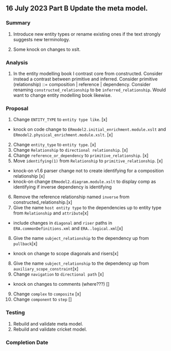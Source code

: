 
## 16 July 2023 Part B Update the meta model.

### Summary  
1. Introduce new entity types or rename existing ones if the text strongly suggests new terminology. 

2. Some knock on changes to xslt.

### Analysis
1. In the entity modelling book I contrast core from constructed. Consider instead a contrast between primitive and inferred.
Consider primitive (relationship) ::= composition | reference | dependency. 
Consider renaming `constructed_relationship` to be `inferred_relationship`.
Would want to change entity modelling book likewise.   

### Proposal

1. Change `ENTITY_TYPE` to `entity type like`. [x]
- knock on code change to `ERmodel2.initial_enrichment.module.xslt` and `ERmodel2.physical_enrichment.module.xslt`. [x]

2. Change `entity_type` to `entity type`. [x]
3. Change `Relationship` to `directional relationship`. [x]
4. Change `reference_or_dependency` to `primitive_relationship`. [x]
5. Move `identifying(1)` from `Relationship` to `primitive_relationship`. [x]
- knock-on v1.6 parser change not to create identifying for a composition relationship [x]
- knock-on change `ERmodel2.diagram.module.xslt` to display comp as identifying if inverse dependency is identifying
6. Remove the reference relationship named `inverse` from constructed_relationship.[x]
7. Give the name `host entity type` to the dependencies up to entity type from `Relationship` and `attribute`[x]
- include changes in `diagonal` and `riser` paths in `ERA.commonDefinitions.xml` and `ERA..logical.xml`[x]
8. Give the name `subject_relationship` to the dependency up from `pullback`[x]
- knock on change to scope diagonals and risers[x]
8. Give the name `subject_relationship` to the dependency up from `auxiliary_scope_constraint`[x]
8. Change `navigation` to `directional path` [x]
- knock on changes to comments (where???) []
9. Change `complex` to `composite` [x]
10. Change `component` to `step` []

### Testing
1. Rebuild and validate meta model.
2. Rebuild and validate cricket model.

### Completion Date


